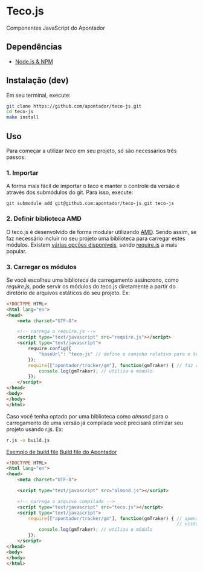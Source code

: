 Teco.js
=======

Componentes JavaScript do Apontador

Dependências
------------

* [Node.js & NPM](http://nodejs.org/download/)

Instalação (dev)
----------------

Em seu terminal, execute:

```bash
git clone https://github.com/apontador/teco-js.git
cd teco-js
make install
```

Uso
---

Para começar a utilizar *teco* em seu projeto, só são necessários três passos:

### 1. Importar

A forma mais fácil de importar o *teco* e manter o controle da versão é através dos submódulos do git. Para isso, execute:

```
git submodule add git@github.com:apontador/teco-js.git teco-js
```

### 2. Definir biblioteca AMD

O teco.js é desenvolvido de forma modular utilizando [AMD](https://github.com/amdjs/amdjs-api/wiki/AMD). Sendo assim, se faz necessário incluir no seu projeto uma biblioteca para carregar estes módulos. Existem [várias opções disponíveis](http://requirejs.org/docs/whyamd.html#youcando), sendo [require.js](http://requirejs.org/) a mais popular.

### 3. Carregar os módulos

Se você escolheu uma biblioteca de carregamento assíncrono, como *require.js*, pode servir os módulos do teco.js diretamente a partir do diretório de arquivos estáticos do seu projeto. Ex:

```html
<!DOCTYPE HTML>
<html lang="en">
<head>
    <meta charset="UTF-8">

    <!-- carrega o require.js -->
    <script type="text/javascript" src="require.js"></script>
    <script type="text/javascript">
        require.config({
            "baseUrl": "teco-js" // define o caminho relativo para o teco
        });
        require(["apontador/tracker/gm"], function(gmTraker) { // faz requisição para o módulo
            console.log(gmTraker); // utiliza o módulo
        });
    </script>
</head>
<body>
</body>
</html>
```

Caso você tenha optado por uma biblioteca como *almond* para o carregamento de uma versão já compilada você precisará otimizar seu projeto usando r.js. Ex:

```bash
r.js -o build.js
```

[Exemplo de build file](http://requirejs.org/docs/optimization.html#wholeproject)
[Build file do Apontador](https://github.com/apontador/teco-js/blob/master/examples/build.js)

```html
<!DOCTYPE HTML>
<html lang="en">
<head>
    <meta charset="UTF-8">

    <script type="text/javascript" src="almond.js"></script>

    <!-- carrega o arquivo compilado -->
    <script type="text/javascript" src="teco.js"></script>
    <script type="text/javascript">
        require(["apontador/tracker/gm"], function(gmTraker) { // apenas importa o módulo,
                                                               // visto que ele já foi carregado
            console.log(gmTraker); // utiliza o módulo
        });
    </script>
</head>
<body>
</body>
</html>
```
